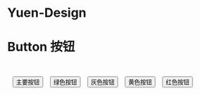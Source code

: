 # Yuen-Design


# Button 按钮

  <div style="margin-bottom:20px;">
    <Button color="blue">主要按钮</Button>
    <Button color="green">绿色按钮</Button>
    <Button color="gray">灰色按钮</Button>
    <Button color="yellow">黄色按钮</Button>
    <Button color="red">红色按钮</Button>
  </div>